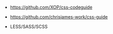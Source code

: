 - https://github.com/XOP/css-codeguide
- https://github.com/chrisjames-work/css-guide

- LESS/SASS/SCSS
